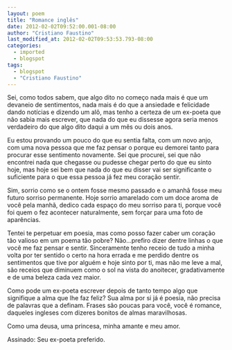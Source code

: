 ```yaml
---
layout: poem
title: "Romance inglês"
date: 2012-02-02T09:52:00.001-08:00
author: "Cristiano Faustino"
last_modified_at: 2012-02-02T09:53:53.793-08:00
categories:
  - imported
  - blogspot
tags:
  - blogspot
  - "Cristiano Faustino"
---
```


Sei, como todos sabem, que algo dito no começo nada mais é que um devaneio de sentimentos, nada mais é do que a ansiedade e felicidade dando notícias e dizendo um alô, mas tenho a certeza de um ex-poeta que não sabia mais escrever, que nada do que eu dissesse agora seria menos verdadeiro do que algo dito daqui a um mês ou dois anos.

Eu estou provando um pouco do que eu sentia falta, com um novo anjo, com uma nova pessoa que me faz pensar o porque eu demorei tanto para procurar esse sentimento novamente. Sei que procurei, sei que não encontrei nada que chegasse ou pudesse chegar perto do que eu sinto hoje, mas hoje sei bem que nada do que eu disser vai ser significante o suficiente para o que essa pessoa já fez meu coração sentir.

Sim, sorrio como se o ontem fosse mesmo passado e o amanhã fosse meu futuro sorriso permanente. Hoje sorrio amarelado com um doce aroma de você pela manhã, dedico cada espaço do meu sorriso para ti, porque você foi quem o fez acontecer naturalmente, sem forçar para uma foto de aparências.

Tentei te perpetuar em poesia, mas como posso fazer caber um coração tão valioso em um poema tão pobre? Não...prefiro dizer dentre linhas o que você me faz pensar e sentir. Sinceramente tenho receio de tudo a minha volta por ter sentido o certo na hora errada e me perdido dentre os sentimentos que tive por alguém e hoje sinto por ti, mas não me leve a mal, são receios que diminuem como o sol na vista do anoitecer, gradativamente e de uma beleza cada vez maior.

Como pode um ex-poeta escrever depois de tanto tempo algo que signifique a alma que lhe faz feliz? Sua alma por si já é poesia, não precisa de palavras que a definam. Frases são poucas para você, você é romance, daqueles ingleses com dizeres bonitos de almas maravilhosas.

Como uma deusa, uma princesa, minha amante e meu amor.

Assinado: Seu ex-poeta preferido.